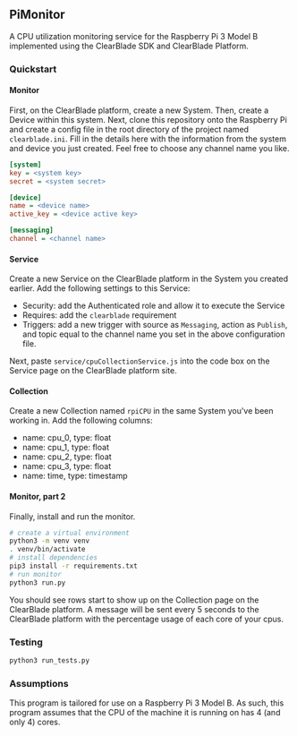 ## PiMonitor
A CPU utilization monitoring service for the Raspberry Pi 3 Model B implemented using the ClearBlade SDK and ClearBlade Platform.

### Quickstart
#### Monitor
First, on the ClearBlade platform, create a new System. Then, create a Device within this system. Next, clone this repository onto the Raspberry Pi and create a config file in the root directory of the project named `clearblade.ini`. Fill in the details here with the information from the system and device you just created. Feel free to choose any channel name you like.

```ini
[system]
key = <system key>
secret = <system secret>

[device]
name = <device name>
active_key = <device active key>

[messaging]
channel = <channel name>
```

#### Service
Create a new Service on the ClearBlade platform in the System you created earlier. Add the following settings to this Service:
- Security: add the Authenticated role and allow it to execute the Service
- Requires: add the `clearblade` requirement
- Triggers: add a new trigger with source as `Messaging`, action as `Publish`, and topic equal to the channel name you set in the above configuration file.

Next, paste `service/cpuCollectionService.js` into the code box on the Service page on the ClearBlade platform site. 

#### Collection
Create a new Collection named `rpiCPU` in the same System you've been working in. Add the following columns:
- name: cpu_0, type: float
- name: cpu_1, type: float
- name: cpu_2, type: float
- name: cpu_3, type: float
- name: time, type: timestamp

#### Monitor, part 2
Finally, install and run the monitor.

```bash
# create a virtual environment
python3 -m venv venv
. venv/bin/activate
# install dependencies
pip3 install -r requirements.txt
# run monitor
python3 run.py
```

You should see rows start to show up on the Collection page on the ClearBlade platform. A message will be sent every 5 seconds to the ClearBlade platform with the percentage usage of each core of your cpus. 

### Testing
```bash
python3 run_tests.py
```

### Assumptions
This program is tailored for use on a Raspberry Pi 3 Model B. As such, this program assumes that the CPU of the machine it is running on has 4 (and only 4) cores. 

